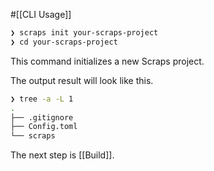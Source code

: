 #[[CLI Usage]]

```bash
❯ scraps init your-scraps-project
❯ cd your-scraps-project
```

This command initializes a new Scraps project.

The output result will look like this.

```bash
❯ tree -a -L 1
.
├── .gitignore
├── Config.toml
└── scraps
```

The next step is [[Build]].